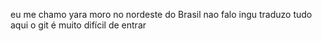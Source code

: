 eu me chamo yara
moro no nordeste do Brasil nao falo ingu
traduzo tudo aqui 
o git é muito difícil de entrar 
